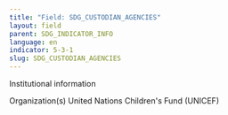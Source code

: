```yaml
---
title: "Field: SDG_CUSTODIAN_AGENCIES"
layout: field
parent: SDG_INDICATOR_INFO
language: en
indicator: 5-3-1
slug: SDG_CUSTODIAN_AGENCIES
---
```

Institutional information

Organization(s)
United Nations Children's Fund (UNICEF)